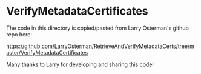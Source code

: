 # VerifyMetadataCertificates
The code in this directory is copied/pasted from Larry Osterman's github repo here: 

https://github.com/LarryOsterman/RetrieveAndVerifyMetadataCerts/tree/master/VerifyMetadataCertificates

Many thanks to Larry for developing and sharing this code!